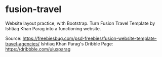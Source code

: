 # fusion-travel
Website layout practice, with Bootstrap. Turn Fusion Travel Template by Ishtiaq Khan Parag into a functioning website. 

Source: https://freebiesbug.com/psd-freebies/fusion-website-template-travel-agencies/
Ishtiaq Khan Parag's Dribble Page: https://dribbble.com/uiuxparag
